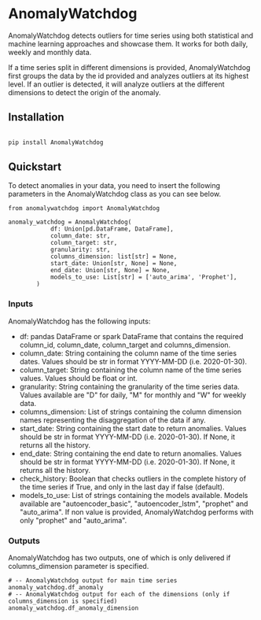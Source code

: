 # AnomalyWatchdog

AnomalyWatchdog detects outliers for time series using both statistical and 
machine learning approaches and showcase them. It works for both daily, weekly 
and monthly data.

If a time series split in different dimensions is provided, AnomalyWatchdog
first groups the data by the id provided and analyzes outliers at its highest
level. If an outlier is detected, it will analyze outliers at the different 
dimensions to detect the origin of the anomaly.

## Installation

```bash

pip install AnomalyWatchdog

```

## Quickstart

To detect anomalies in your data, you need to insert the following parameters
in the AnomalyWatchdog class as you can see below.

```{python, error=TRUE, include=TRUE}
from anomalywatchdog import AnomalyWatchdog

anomaly_watchdog = AnomalyWatchdog(
            df: Union[pd.DataFrame, DataFrame],
            column_date: str,
            column_target: str,
            granularity: str,
            columns_dimension: list[str] = None,
            start_date: Union[str, None] = None,
            end_date: Union[str, None] = None,
            models_to_use: List[str] = ['auto_arima', 'Prophet'],
        )
```

### Inputs
AnomalyWatchdog has the following inputs:
- df: pandas DataFrame or spark DataFrame that contains the required column_id, column_date, column_target and columns_dimension.
- column_date: String containing the column name of the time series dates. Values should be str in format YYYY-MM-DD (i.e. 2020-01-30).
- column_target: String containing the column name of the time series values. Values should be float or int.
- granularity: String containing the granularity of the time series data. Values available are "D" for daily, "M" for monthly and "W" for weekly data.
- columns_dimension: List of strings containing the column dimension names representing the disaggregation of the data if any.
- start_date: String containing the start date to return anomalies. Values should be str in format YYYY-MM-DD (i.e. 2020-01-30). If None, it returns all the history.
- end_date: String containing the end date to return anomalies. Values should be str in format YYYY-MM-DD (i.e. 2020-01-30). If None, it returns all the history.
- check_history: Boolean that checks outliers in the complete history of the time series if True, and only in the last day if false (default).
- models_to_use: List of strings containing the models available. Models available are "autoencoder_basic", "autoencoder_lstm", "prophet" and "auto_arima". If non value is provided, AnomalyWatchdog performs with only "prophet" and "auto_arima".

### Outputs
AnomalyWatchdog has two outputs, one of which is only delivered if 
columns_dimension parameter is specified.

```{python, error=TRUE, include=TRUE}
# -- AnomalyWatchdog output for main time series
anomaly_watchdog.df_anomaly
# -- AnomalyWatchdog output for each of the dimensions (only if columns_dimension is specified)
anomaly_watchdog.df_anomaly_dimension
```
